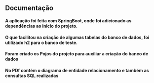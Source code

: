 ## Documentação

#### A aplicação foi feita com SpringBoot, onde foi adicionado as dependências ao inicio do projeto.
#### O que facilitou na criação de algumas tabelas do banco de dados, foi utilizado h2 para o banco de teste.
#### Foram criado os Pojos do projeto para auxiliar a criação do banco de dados

#### No PDf contém o diagrama de entidade relacionamento e também as consultas SQL realizadas
